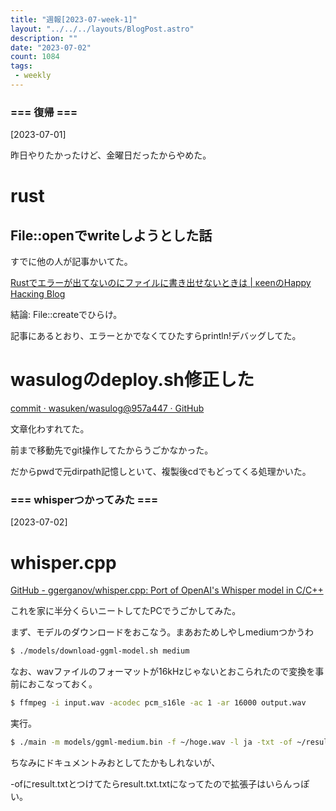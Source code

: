 ```yaml
---
title: "週報[2023-07-week-1]"
layout: "../../../layouts/BlogPost.astro"
description: ""
date: "2023-07-02"
count: 1084
tags:
 - weekly
---
```





### === 復帰 ===

[2023-07-01]

昨日やりたかったけど、金曜日だったからやめた。

# rust

## File::openでwriteしようとした話

すでに他の人が記事かいてた。

[Rustでエラーが出てないのにファイルに書き出せないときは | κeenのHappy Hacκing Blog](https://keens.github.io/blog/2017/06/13/rustdeera_gadetenainonifairunikakidasenaitokiha/)

結論: File::createでひらけ。

記事にあるとおり、エラーとかでなくてひたすらprintln!デバッグしてた。




# wasulogのdeploy.sh修正した

[commit · wasuken/wasulog@957a447 · GitHub](https://github.com/wasuken/wasulog/commit/957a4471b7bf49db255eb6a2d83c00c64a51ff02)

文章化わすれてた。

前まで移動先でgit操作してたからうごかなかった。

だからpwdで元dirpath記憶しといて、複製後cdでもどってくる処理かいた。


### === whisperつかってみた ===

[2023-07-02]

# whisper.cpp

[GitHub - ggerganov/whisper.cpp: Port of OpenAI&#39;s Whisper model in C/C++](https://github.com/ggerganov/whisper.cpp)

これを家に半分くらいニートしてたPCでうごかしてみた。

まず、モデルのダウンロードをおこなう。まあおためしやしmediumつかうわ

```bash
$ ./models/download-ggml-model.sh medium
```

なお、wavファイルのフォーマットが16kHzじゃないとおこられたので変換を事前におこなっておく。

```bash
$ ffmpeg -i input.wav -acodec pcm_s16le -ac 1 -ar 16000 output.wav
```

実行。

```bash
$ ./main -m models/ggml-medium.bin -f ~/hoge.wav -l ja -txt -of ~/result
```

ちなみにドキュメントみおとしてたかもしれないが、

-ofにresult.txtとつけてたらresult.txt.txtになってたので拡張子はいらんっぽい。

